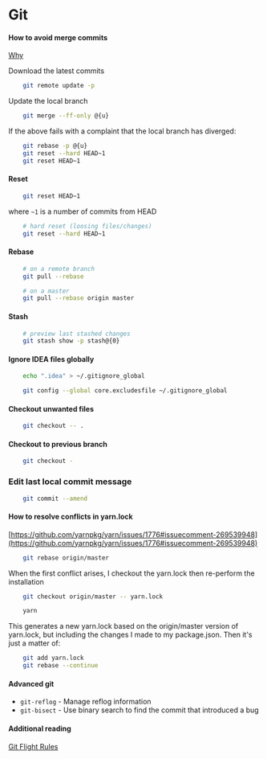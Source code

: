 # Git

#### **How to avoid merge commits**

[Why](https://stackoverflow.com/questions/6406762/why-am-i-merging-remote-tracking-branch-origin-develop-into-develop)

Download the latest commits

```bash
    git remote update -p
```

Update the local branch

```bash
    git merge --ff-only @{u}
```

If the above fails with a complaint that the local branch has diverged:

```bash
    git rebase -p @{u}
    git reset --hard HEAD~1
    git reset HEAD~1
```

#### **Reset**

```bash
    git reset HEAD~1
```

where `~1` is a number of commits from HEAD

```bash
    # hard reset (loosing files/changes)
    git reset --hard HEAD~1
```

#### **Rebase**

```bash
    # on a remote branch
    git pull --rebase

    # on a master
    git pull --rebase origin master
```

#### **Stash**

```bash
    # preview last stashed changes
    git stash show -p stash@{0}
```

#### **Ignore IDEA files globally**

```bash
    echo ".idea" > ~/.gitignore_global

    git config --global core.excludesfile ~/.gitignore_global
```

#### **Checkout unwanted files**

```bash
    git checkout -- .
```

#### **Checkout to previous branch**

```bash
    git checkout -
```

### **Edit last local commit message**

```bash
    git commit --amend
```

#### **How to resolve conflicts in yarn.lock**

[https://github.com/yarnpkg/yarn/issues/1776#issuecomment-269539948](https://github.com/yarnpkg/yarn/issues/1776#issuecomment-269539948)

```bash
    git rebase origin/master
```

When the first conflict arises, I checkout the yarn.lock then re-perform the installation

```bash
    git checkout origin/master -- yarn.lock

    yarn
```

This generates a new yarn.lock based on the origin/master version of yarn.lock, but including the changes I made to my package.json. Then it's just a matter of:

```bash
    git add yarn.lock
    git rebase --continue
```

#### **Advanced git**

- `git-reflog` - Manage reflog information
- `git-bisect` - Use binary search to find the commit that introduced a bug

#### **Additional reading**

[Git Flight Rules](https://github.com/k88hudson/git-flight-rules/)

